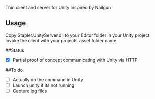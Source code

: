 Thin client and server for Unity inspired by Nailgun

## Usage

Copy Stapler.UnityServer.dll to your Editor folder in your Unity project
Invoke the client with your projects asset folder name

##Status

- [x] Partial proof of concept communicating with Unity via HTTP

##To do

- [ ] Actually do the command in Unity
- [ ] Launch unity if its not running
- [ ] Capture log files
